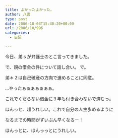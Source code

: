 ```yaml
---
title: よかったよかった。
author: 八雲
type: post
date: 2006-10-03T15:40:20+00:00
url: /2006/10/996
categories:
  - 日記

---
```

今日、弟ｓが弁護士のとこ言ってきました。

で、親の借金の件について話し合い。 で。
  
弟＊２は自己破産の方向で進めることに同意。

…やったぁぁぁぁぁぁぁ。
  
これでくだらない借金に３年も付き合わないで済むっ。

ほんっと、超うれしい。これで自分の人生歩めるように
  
なるまでの時間がずいぶん早くなるー！

ほんっとに、ほんっっとにうれしい。